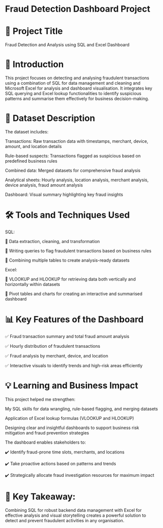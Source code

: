 # Fraud Detection Dashboard Project
# 🚀 Project Title
Fraud Detection and Analysis using SQL and Excel Dashboard

# 📝 Introduction
This project focuses on detecting and analysing fraudulent transactions using a combination of SQL for data management and cleaning and Microsoft Excel for analysis and dashboard visualisation. It integrates key SQL querying and Excel lookup functionalities to identify suspicious patterns and summarise them effectively for business decision-making.

# 💾 Dataset Description
The dataset includes:

Transactions: Raw transaction data with timestamps, merchant, device, amount, and location details

Rule-based suspects: Transactions flagged as suspicious based on predefined business rules

Combined data: Merged datasets for comprehensive fraud analysis

Analytical sheets: Hourly analysis, location analysis, merchant analysis, device analysis, fraud amount analysis

Dashboard: Visual summary highlighting key fraud insights

# 🛠️ Tools and Techniques Used
SQL:

🔹 Data extraction, cleaning, and transformation

🔹 Writing queries to flag fraudulent transactions based on business rules

🔹 Combining multiple tables to create analysis-ready datasets

Excel:

🔹 VLOOKUP and HLOOKUP for retrieving data both vertically and horizontally within datasets

🔹 Pivot tables and charts for creating an interactive and summarised dashboard

# 📊 Key Features of the Dashboard
✅ Fraud transaction summary and total fraud amount analysis

✅ Hourly distribution of fraudulent transactions

✅ Fraud analysis by merchant, device, and location

✅ Interactive visuals to identify trends and high-risk areas efficiently

# 💡 Learning and Business Impact
This project helped me strengthen:

My SQL skills for data wrangling, rule-based flagging, and merging datasets

Application of Excel lookup formulas (VLOOKUP and HLOOKUP)

Designing clear and insightful dashboards to support business risk mitigation and fraud prevention strategies

The dashboard enables stakeholders to:

✔️ Identify fraud-prone time slots, merchants, and locations

✔️ Take proactive actions based on patterns and trends

✔️ Strategically allocate fraud investigation resources for maximum impact

# 🌟 Key Takeaway:
Combining SQL for robust backend data management with Excel for effective analysis and visual storytelling creates a powerful solution to detect and prevent fraudulent activities in any organisation.

